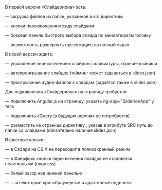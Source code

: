 В первой версии «Слайдериона» есть:

— загрузка файлов из папки, указанной в src директивы

— кнопки переключения между слайдами

— боковая панель быстрого выбора слайда по миниатюре/заголовку

— возможность развернуть презентацию на полный экран


В новой версии ждите:

— управление переключением слайдов с клавиатуры, горячие клавиши

— автопроигрывание слайдов (тайминг может задаваться в slides.json)

— проигрывание аудио-файлов к слайдам (задается также в slides.json)


Для подключения «Слайдериона» на страницу требуется:

— подключить Angular.js на страницу, указать ng-app="SilderionApp" у тега <body>

— подключить JQuery (в будущих версиях не потребуется)

— разместить на странице директиву <sliderion src="path-to/slides"></sliderion>, указав в атрибуте SRC путь до папки со слайдами (обязательно наличие slides.json)


Известные косяки:

— в Сафари на OS X не переходит в полноэкранный режим

— в Фаерфокс кнопки переключения слайдов не становятся неактивными (глюк css)

— белый зазор над нижней панелью

— ... и некоторые кроссбраузерные и адаптивные недочеты 
